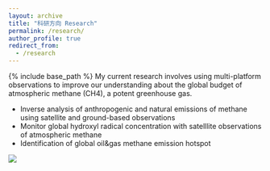 ```yaml
---
layout: archive
title: "科研方向 Research"
permalink: /research/
author_profile: true
redirect_from:
  - /research
---
```

{% include base_path %}
My current research involves using multi-platform observations to improve our understanding about the global budget of atmospheric methane (CH4), a potent greenhouse gas.

* Inverse analysis of anthropogenic and natural emissions of methane using satellite and ground-based observations
* Monitor global hydroxyl radical concentration with satelllite observations of atmospheric methane 
* Identification of global oil&gas methane emission hotspot

<img src='/images/foo-bar-identity.jpg'>